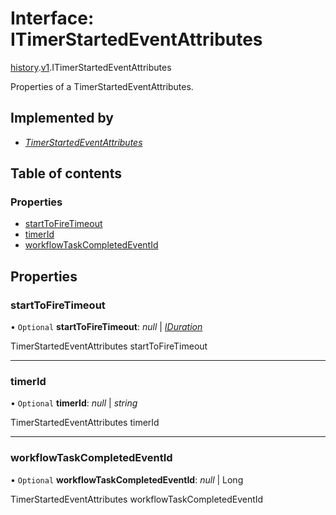 # Interface: ITimerStartedEventAttributes

[history](../modules/proto.temporal.api.history.md).[v1](../modules/proto.temporal.api.history.v1.md).ITimerStartedEventAttributes

Properties of a TimerStartedEventAttributes.

## Implemented by

* [*TimerStartedEventAttributes*](../classes/proto.temporal.api.history.v1.timerstartedeventattributes.md)

## Table of contents

### Properties

- [startToFireTimeout](proto.temporal.api.history.v1.itimerstartedeventattributes.md#starttofiretimeout)
- [timerId](proto.temporal.api.history.v1.itimerstartedeventattributes.md#timerid)
- [workflowTaskCompletedEventId](proto.temporal.api.history.v1.itimerstartedeventattributes.md#workflowtaskcompletedeventid)

## Properties

### startToFireTimeout

• `Optional` **startToFireTimeout**: *null* \| [*IDuration*](proto.google.protobuf.iduration.md)

TimerStartedEventAttributes startToFireTimeout

___

### timerId

• `Optional` **timerId**: *null* \| *string*

TimerStartedEventAttributes timerId

___

### workflowTaskCompletedEventId

• `Optional` **workflowTaskCompletedEventId**: *null* \| Long

TimerStartedEventAttributes workflowTaskCompletedEventId
